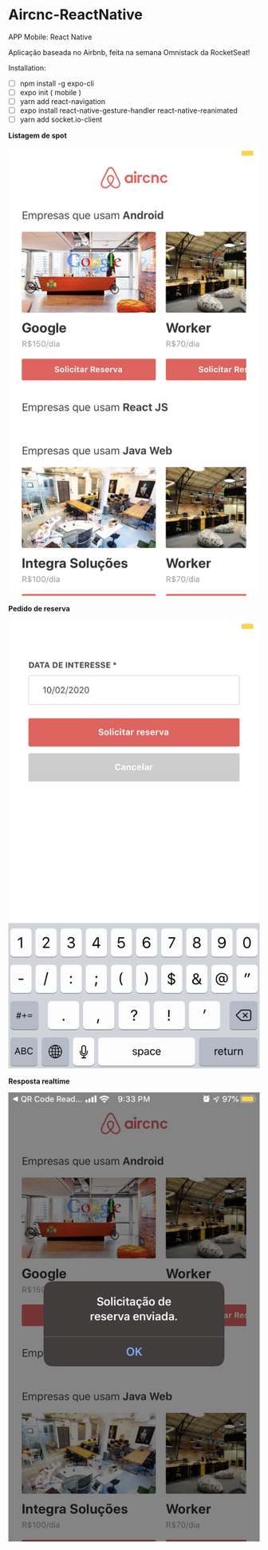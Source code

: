 # Aircnc-ReactNative
APP Mobile: React Native

Aplicação baseada no Airbnb, feita na semana Omnistack da RocketSeat!

Installation:
- [ ] npm install -g expo-cli
- [ ] expo init ( mobile )
- [ ] yarn add react-navigation
- [ ] expo install react-native-gesture-handler react-native-reanimated
- [ ] yarn add socket.io-client

<strong>Listagem de spot<strong>
  
![login](https://github.com/duduzc/Aircnc-ReactNative/blob/master/screenshots/IMG_1733.PNG)

<strong>Pedido de reserva<strong>
  
![cadastro](https://github.com/duduzc/Aircnc-ReactNative/blob/master/screenshots/IMG_1734.PNG)

<strong>Resposta realtime<strong>
  
![lista](https://github.com/duduzc/Aircnc-ReactNative/blob/master/screenshots/IMG_1735.PNG)


